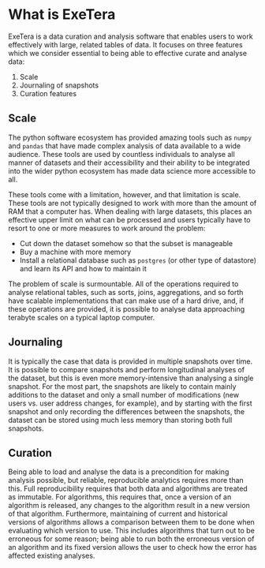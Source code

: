 # What is ExeTera

ExeTera is a data curation and analysis software that enables users to work effectively with large, related tables of data. It focuses on three features which we consider essential to being able to effective curate and analyse data:
1. Scale
1. Journaling of snapshots
1. Curation features

## Scale

The python software ecosystem has provided amazing tools such as `numpy` and `pandas` that have made complex analysis of data available to a wide audience. These tools are used by countless individuals to analyse all manner of datasets and their accessibility and their ability to be integrated into the wider python ecosystem has made data science more accessible to all.

These tools come with a limitation, however, and that limitation is scale. These tools are not typically designed to work with more than the amount of RAM that a computer has. When dealing with large datasets, this places an effective upper limit on what can be processed and users typically have to resort to one or more measures to work around the problem:
 * Cut down the dataset somehow so that the subset is manageable
 * Buy a machine with more memory
 * Install a relational database such as `postgres` (or other type of datastore) and learn its API and how to maintain it

The problem of scale is surmountable. All of the operations required to analyse relational tables, such as sorts, joins, aggregations, and so forth have scalable implementations that can make use of a hard drive, and, if these operations are provided, it is possible to analyse data approaching terabyte scales on a typical laptop computer.

## Journaling

It is typically the case that data is provided in multiple snapshots over time. It is possible to compare snapshots and perform longitudinal analyses of the dataset, but this is even more memory-intensive than analysing a single snapshot. For the most part, the snapshots are likely to contain mainly additions to the dataset and only a small number of modifications (new users vs. user address changes, for example), and by starting with the first snapshot and only recording the differences between the snapshots, the dataset can be stored using much less memory than storing both full snapshots.

## Curation

Being able to load and analyse the data is a precondition for making analysis possible, but reliable, reproducible analytics requires more than this. Full reproducibility requires that both data and algorithms are treated as immutable. For algorithms, this requires that, once a version of an algorithm is released, any changes to the algorithm result in a new version of that algorithm. Furthermore, maintaining of current and historical versions of algorithms allows a comparison between them to be done when evaluating which version to use. This includes algorithms that turn out to be erroneous for some reason; being able to run both the erroneous version of an algorithm and its fixed version allows the user to check how the error has affected existing analyses.
